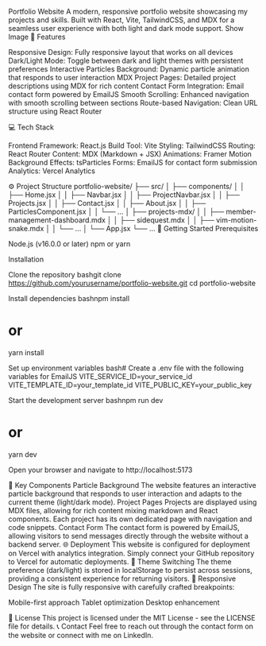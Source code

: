 Portfolio Website
A modern, responsive portfolio website showcasing my projects and skills. Built with React, Vite, TailwindCSS, and MDX for a seamless user experience with both light and dark mode support.
Show Image
🚀 Features

Responsive Design: Fully responsive layout that works on all devices
Dark/Light Mode: Toggle between dark and light themes with persistent preferences
Interactive Particles Background: Dynamic particle animation that responds to user interaction
MDX Project Pages: Detailed project descriptions using MDX for rich content
Contact Form Integration: Email contact form powered by EmailJS
Smooth Scrolling: Enhanced navigation with smooth scrolling between sections
Route-based Navigation: Clean URL structure using React Router

💻 Tech Stack

Frontend Framework: React.js
Build Tool: Vite
Styling: TailwindCSS
Routing: React Router
Content: MDX (Markdown + JSX)
Animations: Framer Motion
Background Effects: tsParticles
Forms: EmailJS for contact form submission
Analytics: Vercel Analytics

⚙️ Project Structure
portfolio-website/
├── src/
│   ├── components/
│   │   ├── Home.jsx
│   │   ├── Navbar.jsx
│   │   ├── ProjectNavbar.jsx
│   │   ├── Projects.jsx
│   │   ├── Contact.jsx
│   │   ├── About.jsx
│   │   ├── ParticlesComponent.jsx
│   │   └── ...
│   ├── projects-mdx/
│   │   ├── member-management-dashboard.mdx
│   │   ├── sidequest.mdx
│   │   ├── vim-motion-snake.mdx
│   │   └── ...
│   └── App.jsx
└── ...
🚀 Getting Started
Prerequisites

Node.js (v16.0.0 or later)
npm or yarn

Installation

Clone the repository
bashgit clone https://github.com/yourusername/portfolio-website.git
cd portfolio-website

Install dependencies
bashnpm install
# or
yarn install

Set up environment variables
bash# Create a .env file with the following variables for EmailJS
VITE_SERVICE_ID=your_service_id
VITE_TEMPLATE_ID=your_template_id
VITE_PUBLIC_KEY=your_public_key

Start the development server
bashnpm run dev
# or
yarn dev

Open your browser and navigate to http://localhost:5173

📝 Key Components
Particle Background
The website features an interactive particle background that responds to user interaction and adapts to the current theme (light/dark mode).
Project Pages
Projects are displayed using MDX files, allowing for rich content mixing markdown and React components. Each project has its own dedicated page with navigation and code snippets.
Contact Form
The contact form is powered by EmailJS, allowing visitors to send messages directly through the website without a backend server.
🌐 Deployment
This website is configured for deployment on Vercel with analytics integration. Simply connect your GitHub repository to Vercel for automatic deployments.
🔄 Theme Switching
The theme preference (dark/light) is stored in localStorage to persist across sessions, providing a consistent experience for returning visitors.
📱 Responsive Design
The site is fully responsive with carefully crafted breakpoints:

Mobile-first approach
Tablet optimization
Desktop enhancement

📄 License
This project is licensed under the MIT License - see the LICENSE file for details.
📞 Contact
Feel free to reach out through the contact form on the website or connect with me on LinkedIn.
